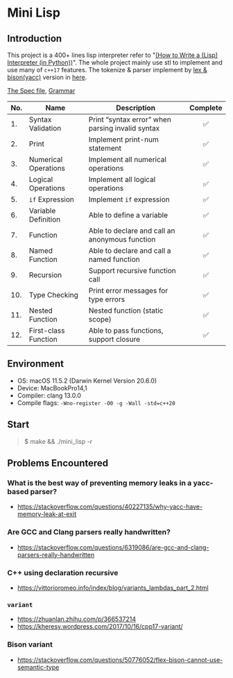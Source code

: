 # Mini Lisp

## Introduction

This project is a 400+ lines lisp interpreter refer to "[(How to Write a (Lisp) Interpreter (in Python))](http://www.norvig.com/lispy.html)". The whole project mainly use stl to implement and use many of `c++17` features. The tokenize & parser implement by [lex & bison(yacc)]() version in [here]().

[The Spec file](./docs%2FCompiler%20Final%20Project.pdf), [Grammar](./docs/MiniLisp.pdf)

| No. | Name                 | Description                                      | Complete |
| --- | -------------------- | ------------------------------------------------ | :------: |
| 1.  | Syntax Validation    | Print “syntax error” when parsing invalid syntax |    ✅    |
| 2.  | Print                | Implement print-num statement                    |    ✅    |
| 3.  | Numerical Operations | Implement all numerical operations               |    ✅    |
| 4.  | Logical Operations   | Implement all logical operations                 |    ✅    |
| 5.  | `if` Expression      | Implement `if` expression                        |    ✅    |
| 6.  | Variable Definition  | Able to define a variable                        |    ✅    |
| 7.  | Function             | Able to declare and call an anonymous function   |    ✅    |
| 8.  | Named Function       | Able to declare and call a named function        |    ✅    |
| 9.  | Recursion            | Support recursive function call                  |    ✅    |
| 10. | Type Checking        | Print error messages for type errors             |    ✅    |
| 11. | Nested Function      | Nested function (static scope)                   |    ✅    |
| 12. | First-class Function | Able to pass functions, support closure          |    ✅    |

## Environment

- OS: macOS 11.5.2 (Darwin Kernel Version 20.6.0)
- Device: MacBookPro14,1
- Compiler: clang 13.0.0
- Compile flags: `-Wno-register -O0 -g -Wall -std=c++20`

## Start

> $ make && ./mini_lisp -r

## Problems Encountered

### What is the best way of preventing memory leaks in a yacc-based parser?

- https://stackoverflow.com/questions/40227135/why-yacc-have-memory-leak-at-exit

### Are GCC and Clang parsers really handwritten?

- https://stackoverflow.com/questions/6319086/are-gcc-and-clang-parsers-really-handwritten

### C++ using declaration recursive

- https://vittorioromeo.info/index/blog/variants_lambdas_part_2.html

### `variant`

- https://zhuanlan.zhihu.com/p/366537214
- https://kheresy.wordpress.com/2017/10/16/cpp17-variant/

### Bison variant

- https://stackoverflow.com/questions/50776052/flex-bison-cannot-use-semantic-type
